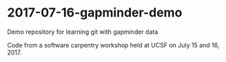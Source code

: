 # 2017-07-16-gapminder-demo
Demo repository for learning git with gapminder data

Code from a software carpentry workshop held at UCSF on July 15 and 16, 2017.
